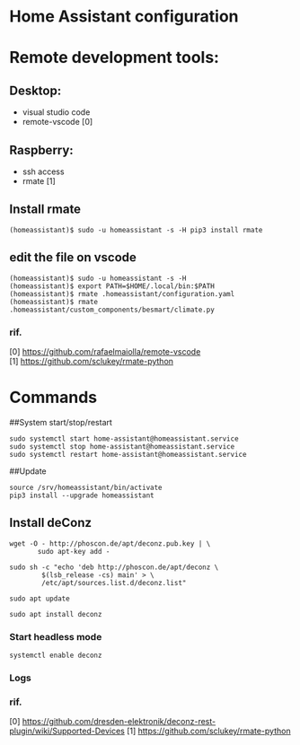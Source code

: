 # Home Assistant configuration


# Remote development tools:

## Desktop:
 - visual studio code
 - remote-vscode [0]

## Raspberry:
 - ssh access
 - rmate [1]

## Install rmate
    (homeassistant)$ sudo -u homeassistant -s -H pip3 install rmate

## edit the file on vscode
    (homeassistant)$ sudo -u homeassistant -s -H    
    (homeassistant)$ export PATH=$HOME/.local/bin:$PATH
    (homeassistant)$ rmate .homeassistant/configuration.yaml
    (homeassistant)$ rmate .homeassistant/custom_components/besmart/climate.py   


### rif.  
 [0] https://github.com/rafaelmaiolla/remote-vscode  
 [1] https://github.com/sclukey/rmate-python

# Commands
 
##System start/stop/restart

    sudo systemctl start home-assistant@homeassistant.service
    sudo systemctl stop home-assistant@homeassistant.service
    sudo systemctl restart home-assistant@homeassistant.service

##Update

    source /srv/homeassistant/bin/activate
    pip3 install --upgrade homeassistant

## Install deConz

    wget -O - http://phoscon.de/apt/deconz.pub.key | \
           sudo apt-key add -

    sudo sh -c "echo 'deb http://phoscon.de/apt/deconz \
            $(lsb_release -cs) main' > \
            /etc/apt/sources.list.d/deconz.list"

    sudo apt update

    sudo apt install deconz

### Start headless mode
    systemctl enable deconz

### Logs

### rif.
 [0] https://github.com/dresden-elektronik/deconz-rest-plugin/wiki/Supported-Devices
 [1] https://github.com/sclukey/rmate-python

